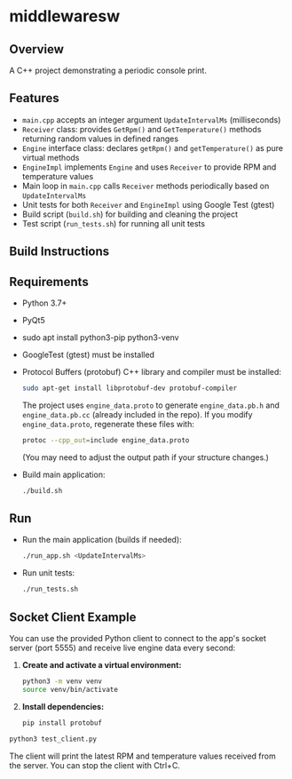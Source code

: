 # middlewaresw

## Overview
A C++ project demonstrating a periodic console print.

## Features
- `main.cpp` accepts an integer argument `UpdateIntervalMs` (milliseconds)
- `Receiver` class: provides `GetRpm()` and `GetTemperature()` methods returning random values in defined ranges
- `Engine` interface class: declares `getRpm()` and `getTemperature()` as pure virtual methods
- `EngineImpl` implements `Engine` and uses `Receiver` to provide RPM and temperature values
- Main loop in `main.cpp` calls `Receiver` methods periodically based on `UpdateIntervalMs`
- Unit tests for both `Receiver` and `EngineImpl` using Google Test (gtest)
- Build script (`build.sh`) for building and cleaning the project
- Test script (`run_tests.sh`) for running all unit tests

## Build Instructions

## Requirements
- Python 3.7+
- PyQt5
- sudo apt install python3-pip python3-venv 
- GoogleTest (gtest) must be installed  
- Protocol Buffers (protobuf) C++ library and compiler must be installed:
  ```bash
  sudo apt-get install libprotobuf-dev protobuf-compiler
  ```
  
  The project uses `engine_data.proto` to generate `engine_data.pb.h` and `engine_data.pb.cc` (already included in the repo). If you modify `engine_data.proto`, regenerate these files with:
  ```bash
  protoc --cpp_out=include engine_data.proto
  ```
  (You may need to adjust the output path if your structure changes.)

- Build main application:
  ```bash
  ./build.sh
  ```

## Run

- Run the main application (builds if needed):
  ```bash
  ./run_app.sh <UpdateIntervalMs>
  ```

- Run unit tests:
  ```bash
  ./run_tests.sh
  ```

## Socket Client Example

You can use the provided Python client to connect to the app's socket server (port 5555) and receive live engine data every second:

1. **Create and activate a virtual environment:**
   ```bash
   python3 -m venv venv
   source venv/bin/activate
   ```

2. **Install dependencies:**
   ```bash
   pip install protobuf
   ```

```bash
python3 test_client.py
```
The client will print the latest RPM and temperature values received from the server. You can stop the client with Ctrl+C.

